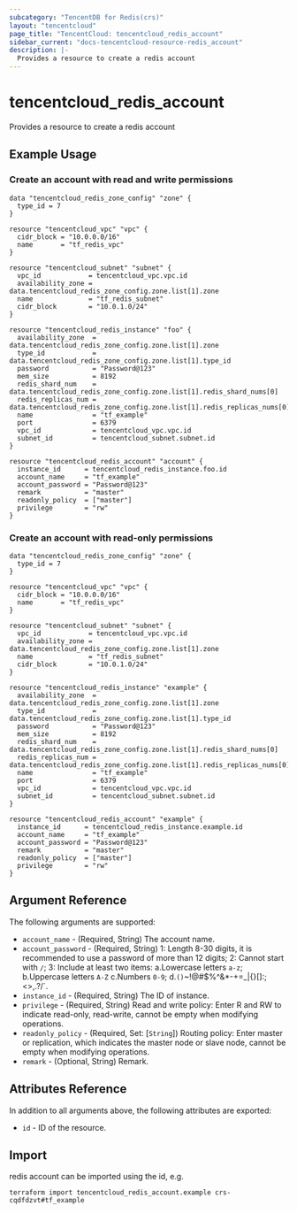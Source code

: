 ```yaml
---
subcategory: "TencentDB for Redis(crs)"
layout: "tencentcloud"
page_title: "TencentCloud: tencentcloud_redis_account"
sidebar_current: "docs-tencentcloud-resource-redis_account"
description: |-
  Provides a resource to create a redis account
---
```


# tencentcloud_redis_account

Provides a resource to create a redis account

## Example Usage

### Create an account with read and write permissions

```hcl
data "tencentcloud_redis_zone_config" "zone" {
  type_id = 7
}

resource "tencentcloud_vpc" "vpc" {
  cidr_block = "10.0.0.0/16"
  name       = "tf_redis_vpc"
}

resource "tencentcloud_subnet" "subnet" {
  vpc_id            = tencentcloud_vpc.vpc.id
  availability_zone = data.tencentcloud_redis_zone_config.zone.list[1].zone
  name              = "tf_redis_subnet"
  cidr_block        = "10.0.1.0/24"
}

resource "tencentcloud_redis_instance" "foo" {
  availability_zone  = data.tencentcloud_redis_zone_config.zone.list[1].zone
  type_id            = data.tencentcloud_redis_zone_config.zone.list[1].type_id
  password           = "Password@123"
  mem_size           = 8192
  redis_shard_num    = data.tencentcloud_redis_zone_config.zone.list[1].redis_shard_nums[0]
  redis_replicas_num = data.tencentcloud_redis_zone_config.zone.list[1].redis_replicas_nums[0]
  name               = "tf_example"
  port               = 6379
  vpc_id             = tencentcloud_vpc.vpc.id
  subnet_id          = tencentcloud_subnet.subnet.id
}

resource "tencentcloud_redis_account" "account" {
  instance_id      = tencentcloud_redis_instance.foo.id
  account_name     = "tf_example"
  account_password = "Password@123"
  remark           = "master"
  readonly_policy  = ["master"]
  privilege        = "rw"
}
```

### Create an account with read-only permissions

```hcl
data "tencentcloud_redis_zone_config" "zone" {
  type_id = 7
}

resource "tencentcloud_vpc" "vpc" {
  cidr_block = "10.0.0.0/16"
  name       = "tf_redis_vpc"
}

resource "tencentcloud_subnet" "subnet" {
  vpc_id            = tencentcloud_vpc.vpc.id
  availability_zone = data.tencentcloud_redis_zone_config.zone.list[1].zone
  name              = "tf_redis_subnet"
  cidr_block        = "10.0.1.0/24"
}

resource "tencentcloud_redis_instance" "example" {
  availability_zone  = data.tencentcloud_redis_zone_config.zone.list[1].zone
  type_id            = data.tencentcloud_redis_zone_config.zone.list[1].type_id
  password           = "Password@123"
  mem_size           = 8192
  redis_shard_num    = data.tencentcloud_redis_zone_config.zone.list[1].redis_shard_nums[0]
  redis_replicas_num = data.tencentcloud_redis_zone_config.zone.list[1].redis_replicas_nums[0]
  name               = "tf_example"
  port               = 6379
  vpc_id             = tencentcloud_vpc.vpc.id
  subnet_id          = tencentcloud_subnet.subnet.id
}

resource "tencentcloud_redis_account" "example" {
  instance_id      = tencentcloud_redis_instance.example.id
  account_name     = "tf_example"
  account_password = "Password@123"
  remark           = "master"
  readonly_policy  = ["master"]
  privilege        = "rw"
}
```

## Argument Reference

The following arguments are supported:

* `account_name` - (Required, String) The account name.
* `account_password` - (Required, String) 1: Length 8-30 digits, it is recommended to use a password of more than 12 digits; 2: Cannot start with `/`; 3: Include at least two items: a.Lowercase letters `a-z`; b.Uppercase letters `A-Z` c.Numbers `0-9`;  d.`()`~!@#$%^&*-+=_|{}[]:;<>,.?/`.
* `instance_id` - (Required, String) The ID of instance.
* `privilege` - (Required, String) Read and write policy: Enter R and RW to indicate read-only, read-write, cannot be empty when modifying operations.
* `readonly_policy` - (Required, Set: [`String`]) Routing policy: Enter master or replication, which indicates the master node or slave node, cannot be empty when modifying operations.
* `remark` - (Optional, String) Remark.

## Attributes Reference

In addition to all arguments above, the following attributes are exported:

* `id` - ID of the resource.



## Import

redis account can be imported using the id, e.g.

```
terraform import tencentcloud_redis_account.example crs-cqdfdzvt#tf_example
```

